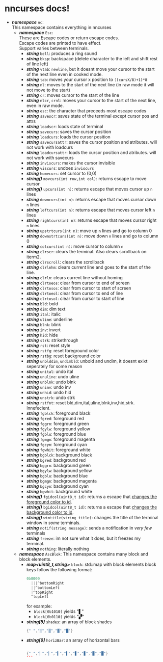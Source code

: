 # nncurses docs!
- ***namespace*** `nc`:  
  This namespace contains everything in nncurses
  - ***namespace*** `Esc`:  
    These are Escape codes or return escape codes.    
    Escape codes are printed to have effect.  
    Support varies between terminals.
    - ***string*** `bell`: produces a ring sound
    - ***string*** `bksp`: backspace (delete character to the left and shift rest of line left) 
    - ***string*** `vtab`: `newline`, but it doesnt move your cursor to the start of the next line even in cooked mode.
    - ***string*** `tab`: moves your cursor x position to `((cursX/8)+1)*8`
    - ***string*** `nl`: moves to the start of the next line (in raw mode it will not move to the start) 
    - ***string*** `cr`: moves cursor to the start of the line
    - ***string*** `nlcr`, `crnl`: moves your cursor to the start of the next line, even in raw mode.
    - ***string*** `esc`: the character that preceeds most escape codes
    - ***string*** `savescr`: saves state of the terminal except cursor pos and attrs
    - ***string*** `loadscr`: loads state of terminal
    - ***string*** `savecurs`: saves the cursor position
    - ***string*** `loadcurs`: loads the cursor position
    - ***string*** `savecursattr`: saves the cursor position and atributes. will not work with loadcurs
    - ***string*** `loadcursattr`: loads the cursor position and atributes. will not work with savecurs
    - ***string*** `inviscurs`: makes the cursor invisible
    - ***string*** `viscurs`: undoes `inviscurs`
    - ***string*** `homecurs`: set cursor to (0,0)
    - ***string()*** `movcurs(int row,int col)`: returns escape to move cursor
    - ***string()*** `upcurs(int n)`: returns escape that moves cursor up `n` lines
    - ***string*** `downcurs(int n)`: returns escape that moves cursor down `n` lines
    - ***string*** `leftcurs(int n)`: returns escape that moves cursor left `n` lines
    - ***string*** `rightcurs(int n)`: returns escape that moves cursor right `n` lines
    - ***string*** `upstrtcurs(int n)`: move up `n` lines and go to column 0
    - ***string*** `downstrtcurs(int n)`: move down `n` lines and go to column 0
    - ***string*** `colcurs(int n)`: move cursor to column `n`
    - ***string*** `clrscr`: clears the terminal. Also clears scrollback on iterm2.
    - ***string*** `clrscroll`: clears the scrollback
    - ***string*** `clrlnhm`: clears current line and goes to the start of the line.
    - ***string*** `clrln`: clears current line without homing
    - ***string*** `clrtoeos`: clear from cursor to end of screen
    - ***string*** `clrtosos`: clear from cursor to start of screen
    - ***string*** `clrtoeol`: clear from cursor to end of line
    - ***string*** `clrtosol`: clear from cursor to start of line
    - ***string*** `bld`: bold
    - ***string*** `dim`: dim text
    - ***string*** `ital`: italic
    - ***string*** `uline`: underline
    - ***string*** `blnk`: blink
    - ***string*** `inv`: invert
    - ***string*** `hid`: hide
    - ***string*** `strk`: strikethrough
    - ***string*** `rst`: reset style
    - ***string*** `rstfg`: reset foreground color
    - ***string*** `rstbg`: reset background color
    - ***string*** `unblddim`, `undimbld`: unbold and undim, it doesnt exixt seperately for some reason
    - ***string*** `unital`: undo ital
    - ***string*** `unuline`: undo uline
    - ***string*** `unblnk`: undo blnk
    - ***string*** `uninv`: undo inv
    - ***string*** `unhid`: undo hid
    - ***string*** `unstrk`: undo strk
    - ***string*** `rstfnt`: reset bld,dim,ital,uline,blnk,inv,hid,strk. Innefecient.
    - ***string*** `fgblck`: foreground black
    - ***string*** `fgred`: foreground red
    - ***string*** `fggrn`: foreground green
    - ***string*** `fgylw`: foreground yellow
    - ***string*** `fgblu`: foreground blue
    - ***string*** `fgmgn`: foreground magenta
    - ***string*** `fgcyn`: foreground cyan
    - ***string*** `fgwhit`: foreground white
    - ***string*** `bgblck`: background black
    - ***string*** `bgred`: background red
    - ***string*** `bggrn`: background green
    - ***string*** `bgylw`: background yellow
    - ***string*** `bgblu`: background blue
    - ***string*** `bgmgn`: background magenta
    - ***string*** `bgcyn`: background cyan
    - ***string*** `bgwhit`: background white
    - ***string()*** `fgidcol(uint8_t id)`: returns a escape that [changes the foreground color to id](https://upload.wikimedia.org/wikipedia/commons/1/15/Xterm_256color_chart.svg).
    - ***string()*** `bgidcol(uint8_t id)`: returns a escape that [changes the background color to id](https://upload.wikimedia.org/wikipedia/commons/1/15/Xterm_256color_chart.svg).
    - ***string()*** `wintitle(string title)`: changes the title of the terminal window in *some* terminals.
    - ***string*** `notif(string message)`: sends a notification in *very few* terminals
    - ***string*** `freeze`: im not sure what it does, but it freezes my terminal.
    - ***string*** `nothing`: literally nothing
  - ***namespace*** `AscBlok`: This namespace contains many block and block elements.
    - ***map\<uint8_t,string\>*** `block`: std::map with block elements 
      block keys follow the following format:  
      ```cpp
      0b0000
        |||^bottomRight
        ||^bottomLeft
        |^topRight
        ^topLeft
      ```
      for example: 
        - `block[0b1010]` yields "▌"
        - `block[0b0110]` yields "▞"
    - ***string\[5\]*** `shades`: an array of block shades  
      ```cpp
      {" ","░","▒","▓","█"}
      ```
    - ***string\[9\]*** `horizBar`: an array of horizontal bars  
      ````cpp
      
      {" ","▏","▎","▍","▌","▋","▊","▉","█"}
      ```